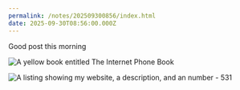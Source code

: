```yaml
---
permalink: /notes/202509300856/index.html
date: 2025-09-30T08:56:00.000Z
---
```


Good post this morning

![A yellow book entitled The Internet Phone Book](https://cdn.rknight.me/site/2025/internet-phone-book-cover.jpg)

![A listing showing my website, a description, and an number - 531](https://cdn.rknight.me/site/2025/internet-phone-book-inside.jpg)
